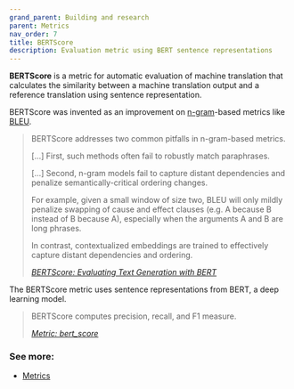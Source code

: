 ```yaml
---
grand_parent: Building and research
parent: Metrics
nav_order: 7
title: BERTScore
description: Evaluation metric using BERT sentence representations
---
```


**BERTScore** is a metric for automatic evaluation of machine translation that calculates the similarity between a machine translation output and a reference translation using sentence representation.

BERTScore was invented as an improvement on [n-gram](/../concepts/n-gram.md)-based metrics like [BLEU](bleu.md).

> BERTScore addresses two common pitfalls in n-gram-based metrics.
>
> [...] First, such methods often fail to robustly match paraphrases.
>
> [...] Second, n-gram models fail to capture distant dependencies and penalize semantically-critical ordering changes.
>
> For example, given a small window of size two, BLEU will only mildly penalize swapping of cause and effect clauses (e.g. A because B instead of B because A), especially when the arguments A and B are long phrases.
>
> In contrast, contextualized embeddings are trained to effectively capture distant dependencies and ordering.
>
> [*BERTScore: Evaluating Text Generation with BERT*](https://arxiv.org/pdf/1904.09675.pdf)

The BERTScore metric uses sentence representations from BERT, a deep learning model.

> BERTScore computes precision, recall, and F1 measure.
>
> [*Metric: bert_score*](https://huggingface.co/spaces/evaluate-metric/bertscore)

### See more:

- [Metrics](/../resources/publications#metrics)
